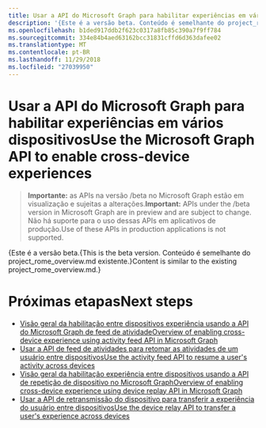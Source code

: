 ```yaml
---
title: Usar a API do Microsoft Graph para habilitar experiências em vários dispositivos
description: '{Este é a versão beta. Conteúdo é semelhante do project_rome_overview.md existente.}'
ms.openlocfilehash: b1ded917ddb2f623c0317a8fb85c390a7f9ff784
ms.sourcegitcommit: 334e84b4aed63162bcc31831cffd6d363dafee02
ms.translationtype: MT
ms.contentlocale: pt-BR
ms.lasthandoff: 11/29/2018
ms.locfileid: "27039950"
---
```

# <a name="use-the-microsoft-graph-api-to-enable-cross-device-experiences"></a><span data-ttu-id="6c035-104">Usar a API do Microsoft Graph para habilitar experiências em vários dispositivos</span><span class="sxs-lookup"><span data-stu-id="6c035-104">Use the Microsoft Graph API to enable cross-device experiences</span></span>

> <span data-ttu-id="6c035-105">**Importante:** as APIs na versão /beta no Microsoft Graph estão em visualização e sujeitas a alterações.</span><span class="sxs-lookup"><span data-stu-id="6c035-105">**Important:** APIs under the /beta version in Microsoft Graph are in preview and are subject to change.</span></span> <span data-ttu-id="6c035-106">Não há suporte para o uso dessas APIs em aplicativos de produção.</span><span class="sxs-lookup"><span data-stu-id="6c035-106">Use of these APIs in production applications is not supported.</span></span>

<span data-ttu-id="6c035-107">{Este é a versão beta.</span><span class="sxs-lookup"><span data-stu-id="6c035-107">{This is the beta version.</span></span> <span data-ttu-id="6c035-108">Conteúdo é semelhante do project_rome_overview.md existente.}</span><span class="sxs-lookup"><span data-stu-id="6c035-108">Content is similar to the existing project_rome_overview.md.}</span></span>

# <a name="next-steps"></a><span data-ttu-id="6c035-109">Próximas etapas</span><span class="sxs-lookup"><span data-stu-id="6c035-109">Next steps</span></span>

- [<span data-ttu-id="6c035-110">Visão geral da habilitação entre dispositivos experiência usando a API do Microsoft Graph de feed de atividade</span><span class="sxs-lookup"><span data-stu-id="6c035-110">Overview of enabling cross-device experience using activity feed API in Microsoft Graph</span></span>](/graph/activity-feed-concept-overview)
- [<span data-ttu-id="6c035-111">Usar a API de feed de atividades para retomar as atividades de um usuário entre dispositivos</span><span class="sxs-lookup"><span data-stu-id="6c035-111">Use the activity feed API to resume a user's activity across devices</span></span>](activity-feed-api-overview.md)
- [<span data-ttu-id="6c035-112">Visão geral da habilitação experiência entre dispositivos usando a API de repetição de dispositivo no Microsoft Graph</span><span class="sxs-lookup"><span data-stu-id="6c035-112">Overview of enabling cross-device experience using device replay API in Microsoft Graph</span></span>](/graph/device-relay-concept-overview)
- [<span data-ttu-id="6c035-113">Usar a API de retransmissão do dispositivo para transferir a experiência do usuário entre dispositivos</span><span class="sxs-lookup"><span data-stu-id="6c035-113">Use the device relay API to transfer a user's experience across devices</span></span>](device-relay-api-overview.md)